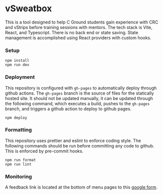 # vSweatbox

This is a tool designed to help C Ground students gain experience with CRC and vStrips before training sessions with mentors. The tech stack
is Vite, React, and Typescript. There is no back end or state saving. State management is accomplished using React providers with custom hooks.

### Setup

```
npm install
npm run dev
```

### Deployment

This repository is configured with `gh-pages` to automatically deploy through github actions. The `gh-pages` branch is the source of files
for the statically hosted site. It should not be updated manually, it can be updated through the following command, which executes a build,
pushes to the `gh-pages` branch, and triggers a github action to deploy to github pages.

```
npm deploy
```

### Formatting

This repository uses prettier and eslint to enforce coding style. The following commands should be run before committing any code to github.
This is enforced by pre-commit hooks.

```
npm run format
npm run lint
```

### Monitoring

A feedback link is located at the bottom of menu pages to this [google form](https://forms.gle/Kr6hm6GaJ3BAKjgr7).
